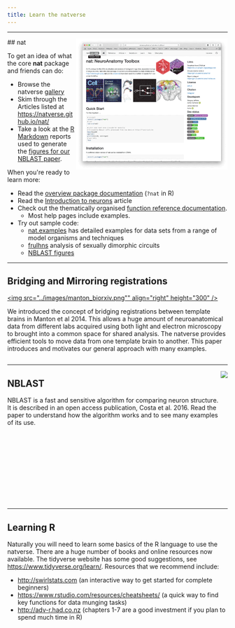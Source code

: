 ```yaml
---
title: Learn the natverse
---
```


---
<img src="nat-pkgdown.png" align="right" height="300" />
## nat

To get an idea of what the core **nat** package and friends can do:

* Browse the natverse [gallery](/gallery/)
* Skim through the Articles listed at https://natverse.github.io/nat/
* Take a look at the [R Markdown](http://rmarkdown.rstudio.com/) reports used 
  to generate the [figures for our NBLAST paper](http://flybrain.mrc-lmb.cam.ac.uk/si/nblast/www/paper/).

When you're ready to learn more:

* Read the [overview package documentation](https://natverse.github.io/nat/reference/nat-package.html)
  (`?nat` in R)
* Read the [Introduction to neurons](https://natverse.github.io/nat/articles/neurons-intro.html) article
* Check out the thematically organised [function reference documentation](https://natverse.github.io/nat/reference/). 
  * Most help pages include examples.
* Try out sample code:
  - [nat.examples](https://github.com/jefferis/nat.examples) has detailed 
    examples for data sets from a range of model organisms and techniques
  - [frulhns](https://github.com/jefferis/frulhns) analysis of sexually dimorphic circuits
  - [NBLAST figures](https://github.com/jefferislab/NBLAST_figures/)

---
## Bridging and Mirroring registrations
<a href="https://doi.org/10.1101/006353"><img src="../images/manton_biorxiv.png"" align="right" height="300" /></a>

We introduced the concept of bridging registrations between template
brains in Manton et al 2014. This allows a huge amount of neuroanatomical
data from different labs acquired using both light and electron microscopy 
to brought into a common space for shared analysis. The natverse provides
efficient tools to move data from one template brain to another. This
paper introduces and motivates our general approach with many examples.

<div style="clear:both;"></div>

---
<a href="http://dx.doi.org/10.1016/j.neuron.2016.06.012"><img src="../images/costa-nblast-scaled-p1clusters.png" align="right" height="300" /></a>
## NBLAST

NBLAST is a fast and sensitive algorithm for comparing neuron structure. It is
described in an open access publication, Costa et al. 2016. Read the paper
to understand how the algorithm works and to see many examples of its use.

<div style="clear:both;"></div>

---
## Learning R

Naturally you will need to learn some basics of the R language to use the
natverse. There are a huge number of books and online resources now available.
The tidyverse website has some good suggestions, see 
https://www.tidyverse.org/learn/. Resources that we recommend include:

* http://swirlstats.com (an interactive way to get started for complete beginners) 
* https://www.rstudio.com/resources/cheatsheets/ (a quick way to find key functions for data munging tasks)
* http://adv-r.had.co.nz (chapters 1-7 are a good investment if you plan to spend much time in R)
